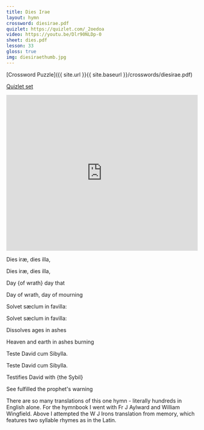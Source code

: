 ```yaml
---
title: Dies Irae
layout: hymn
crossword: diesirae.pdf
quizlet: https://quizlet.com/_2oedoa
video: https://youtu.be/Dlr90NLDp-0
sheet: dies.pdf
lesson: 33
gloss: true
img: diesiraethumb.jpg
---
```


[Crossword Puzzle]({{ site.url }}{{ site.baseurl }}/crosswords/diesirae.pdf)

[Quizlet set](https://quizlet.com/_2oedoa)

<iframe src="https://quizlet.com/161914042/flashcards/embed" height="410" width="100%" style="border:0"></iframe>

<div data-gloss>
<p>Dies iræ, dies illa,</p>
<p>Dies iræ, dies illa,</p>
<p>Day {of wrath} day that</p>
<p>Day of wrath, day of mourning</p>
</div>

<div data-gloss>
<p>Solvet sæclum in favilla:</p>
<p>Solvet sæclum in favilla:</p>
<p>Dissolves ages in ashes</p>
<p>Heaven and earth in ashes burning</p>
</div>

<div data-gloss>
<p>Teste David cum Sibylla.</p>
<p>Teste David cum Sibylla.</p>
<p>Testifies David with {the Sybil}</p>
<p>See fulfilled the prophet's warning</p>
</div>

There are so many translations of this one hymn - literally hundreds in English alone. For the hymnbook I went with Fr J Aylward and William Wingfield. Above I attempted the W J Irons translation from memory, which features two syllable rhymes as in the Latin.


